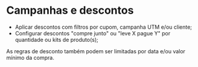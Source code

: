 # Campanhas e descontos

- Aplicar descontos com filtros por cupom, campanha UTM e/ou cliente;
- Configurar descontos \"compre junto\" ou \"leve X pague Y\" por quantidade ou kits de produto(s);

As regras de desconto também podem ser limitadas por data e/ou valor mínimo da compra.
